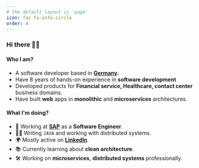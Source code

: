 ```yaml
---
# the default layout is 'page'
icon: fas fa-info-circle
order: 4
---
```


### Hi there 👋👋

#### Who I am?
- A software developer based in **[Germany](https://en.wikipedia.org/wiki/Germany).**
- Have 8 years of hands-on experience in **software development**
- Developed products for **Financial service, Healthcare, contact center** business domains.
- Have built **web** apps in **monolithic** and **microservices** architectures.

#### What I'm doing?
- 🏢 Working at **[SAP](https://www.sap.com/germany/index.html?url_id=auto_hp_redirect_germany)** as a **Software Engineer**.
- 👨‍💻 Writing `JAVA` and working with distributed systems.
- 🌍 Mostly active on **[LinkedIn](https://www.linkedin.com/in/ronokdev)**.
- 📚 Currently learning about **clean architecture**.
- 🛠️ Working on **microservices**, **distributed systems** professionally.

